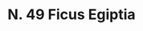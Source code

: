 ---
title: "N. 49 Ficus Egiptia"
permalink: "/edition/plant049/"
plant-name: "N. 49"
plant-number: "049"
plant-xml: "/assets/xml/plant049.xml"
plant-img1: "/assets/img/plant049_verso.jpg"
plant-img2: "/assets/img/plant049.jpg"
plant-title: "N. 49 Ficus Egiptia"
plant-wfo-link: ""
plant-kew-link: ""
plant-taxon-content: "Ficus Sycomorus L."
layout: single-xml
---